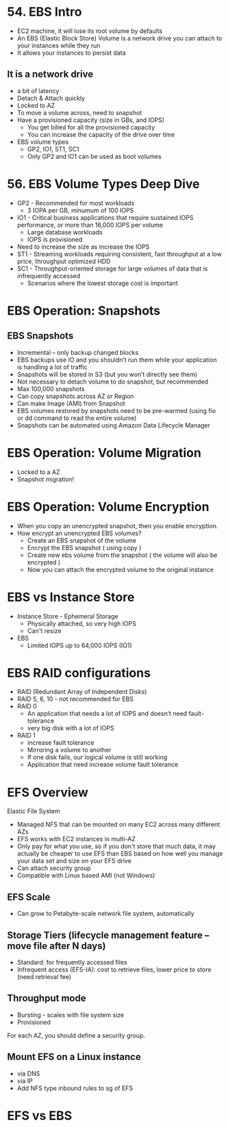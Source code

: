 # 54. EBS Intro
- EC2 machine, it will lose its root volume by defaults
- An EBS (Elastic Block Store) Volume is a network drive you can attach
to your instances while they run
- It allows your instances to persist data 

## It is a network drive
- a bit of latency
- Detach & Attach quickly
- Locked to AZ
- To move a volume across, need to snapshot
- Have a provisioned capacity (size in GBs, and IOPS)
    - You get billed for all the provisioned capacity
    - You can increase the capacity of the drive over time
- EBS volume types
    - GP2, IO1, ST1, SC1
    - Only GP2 and IO1 can be used as boot volumes
    
# 56. EBS Volume Types Deep Dive
- GP2 - Recommended for most workloads
    - 3 IOPA per GB, minumum of 100 IOPS 
- IO1 - Critical business applications that require sustained IOPS performance, or more than 16,000 IOPS per volume
    - Large database workloads
    - IOPS is provisioned
- Need to increase the size as increase the IOPS
- ST1 - Streaming workloads requiring consistent, fast throughput at a low price, throughput optimized HDD
- SC1 - Throughput-oriented storage for large volumes of data that is
infrequently accessed
    - Scenarios where the lowest storage cost is important
    
# EBS Operation: Snapshots
## EBS Snapshots
- Incremental – only backup changed blocks
- EBS backups use IO and you shouldn’t run them while your application is
handling a lot of traffic
- Snapshots will be stored in S3 (but you won’t directly see them)
- Not necessary to detach volume to do snapshot, but recommended
- Max 100,000 snapshots
- Can copy snapshots across AZ or Region
- Can make Image (AMI) from Snapshot
- EBS volumes restored by snapshots need to be pre-warmed (using fio or dd command to read the entire volume)
- Snapshots can be automated using Amazon Data Lifecycle Manager

# EBS Operation: Volume Migration
- Locked to a AZ
- Snapshot migration!

# EBS Operation: Volume Encryption
- When you copy an unencrypted snapshot, then you enable encryption.
- How encrypt an unencrypted EBS volumes?
    - Create an EBS snapshot of the volume
    - Encrypt the EBS snapshot ( using copy )
    - Create new ebs volume from the snapshot ( the volume will also be encrypted )
    - Now you can attach the encrypted volume to the original instance

# EBS vs Instance Store
- Instance Store - Ephemeral Storage
    - Physically attached, so very high IOPS
    - Can't resize
- EBS
    - Limited IOPS up to 64,000 IOPS (IO1)
    
# EBS RAID configurations
- RAID (Redundant Array of Independent Disks)
- RAID 5, 6, 10 - not recommended for EBS
- RAID 0
    - An application that needs a lot of IOPS and doesn’t need fault-tolerance
    - very big disk with a lot of IOPS
- RAID 1
    - increase fault tolerance
    - Mirroring a volume to another
    - If one disk fails, our logical volume is still working
    - Application that need increase volume fault tolerance
 
# EFS Overview
Elastic File System
- Managed NFS that can be mounted on many EC2 across many different AZs
- EFS works with EC2 instances in multi-AZ
- Only pay for what you use, so if you don't store that much data, it may actually be cheaper to use EFS than EBS based on how well you manage your data set and size on your EFS drive
- Can attach security group 
- Compatible with Linux based AMI (not Windows)
## EFS Scale
- Can grow to Petabyte-scale network file system, automatically
## Storage Tiers (lifecycle management feature – move file after N days)
- Standard: for frequently accessed files
- Infrequent access (EFS-IA): cost to retrieve files, lower price to store (need retrieval fee)
## Throughput mode
- Bursting - scales with file system size
- Provisioned

For each AZ, you should define a security group.

## Mount EFS on a Linux instance
- via DNS
- via IP
- Add NFS type inbound rules to sg of EFS

# EFS vs EBS
